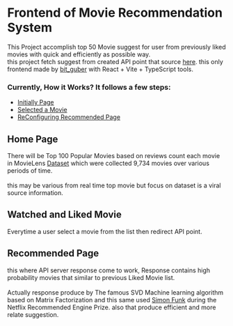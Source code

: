 # Frontend of Movie Recommendation System

This Project accomplish top 50 Movie suggest for user from previously liked movies with quick and efficiently as possible way.<br>
this project fetch suggest from created API point that source [here](https://github.com/bit-guber/Movie-Recommender-API). this only frontend made by [bit_guber](https://github.com/bit-guber/Portfolio) with React + Vite + TypeScript tools.

### Currently, How it Works? It follows a few steps:

- [Initially Page](#home-page)
- [Selected a Movie](#watched-and-liked-movie)
- [ReConfiguring Recommended Page](#recommended-page)

## Home Page

There will be Top 100 Popular Movies based on reviews count each movie in MovieLens [Dataset](https://grouplens.org/datasets/movielens/) which were collected 9,734 movies over various periods of time.<br><br>
this may be various from real time top movie but focus on dataset is a viral source information.

## Watched and Liked Movie

Everytime a user select a movie from the list then redirect API point.

## Recommended Page

this where API server response come to work, Response contains high probability movies that similar to previous Liked Movie list.<br><br> Actually response produce by The famous SVD Machine learning algorithm based on Matrix Factorization and this same used [Simon Funk](https://sifter.org/~simon/journal/20061211.html) during the Netflix Recommended Engine Prize. also that produce efficient and more relate suggestion.
